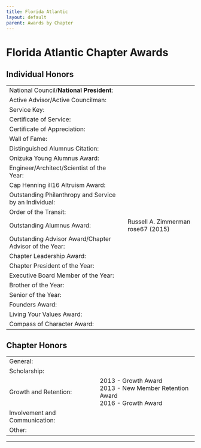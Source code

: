 ```yaml
---
title: Florida Atlantic
layout: default
parent: Awards by Chapter
---
```


<link rel="stylesheet" href="{{ '/assets/css/by_chapter.css' | relative_url }}">

# Florida Atlantic Chapter Awards

## Individual Honors

<table>
<tbody>
<tr>
<td>National Council/<b>National President</b>:</td>
<td>
</td></tr>

<tr>
<td>Active Advisor/Active Councilman:</td>
<td>
</td></tr>

<tr>
<td>Service Key:</td>
<td>
</td></tr>

<tr>
<td>Certificate of Service:</td>
<td>
</td></tr>

<tr>
<td>Certificate of Appreciation:</td>
<td>
</td></tr>

<tr>
<td>Wall of Fame:</td>
<td>
</td></tr>

<tr>
<td>Distinguished Alumnus Citation:</td>
<td>
</td></tr>

<tr>
<td>Onizuka Young Alumnus Award:</td>
<td>
</td></tr>

<tr>
<td>Engineer/Architect/Scientist of the Year:</td>
<td>
</td></tr>

<tr>
<td>Cap Henning ill16 Altruism Award:</td>
<td>
</td></tr>

<tr>
<td>Outstanding Philanthropy and Service by an Individual:</td>
<td>
</td></tr>

<tr>
<td>Order of the Transit:</td>
<td>
</td></tr>

<tr>
<td>Outstanding Alumnus Award:</td>
<td>Russell A. Zimmerman rose67 (2015)
</td></tr>

<tr>
<td>Outstanding Advisor Award/Chapter Advisor of the Year:</td>
<td>
</td></tr>

<tr>
<td>Chapter Leadership Award:</td>
<td>
</td></tr>

<tr>
<td>Chapter President of the Year:</td>
<td>
</td></tr>

<tr>
<td>Executive Board Member of the Year:</td>
<td>
</td></tr>

<tr>
<td>Brother of the Year:</td>
<td>
</td></tr>

<tr>
<td>Senior of the Year:</td>
<td>
</td></tr>

<tr>
<td>Founders Award:</td>
<td>
</td></tr>

<tr>
<td>Living Your Values Award:</td>
<td>
</td></tr>

<tr>
<td>Compass of Character Award:</td>
<td>
</td></tr>

</tbody>
</table>

## Chapter Honors

<table>
<tbody>

<tr>
<td>General:</td>
<td>
</td></tr>

<tr>
<td>Scholarship:</td>
<td>
</td></tr>

<tr>
<td>Growth and Retention:</td>
<td>2013 - Growth Award
<br>2013 - New Member Retention Award
<br>2016 - Growth Award
</td></tr>

<tr>
<td>Involvement and Communication:</td>
<td>
</td></tr>

<tr>
<td>Other:</td>
<td>
</td></tr>

</tbody>
</table>

---
